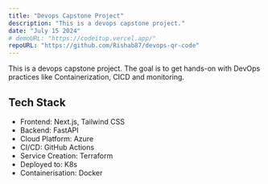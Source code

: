 ```yaml
---
title: "Devops Capstone Project"
description: "This is a devops capstone project."
date: "July 15 2024"
# demoURL: "https://codeitup.vercel.app/"
repoURL: "https://github.com/Rishab87/devops-qr-code"
---
```


This is a devops capstone project.
The goal is to get hands-on with DevOps practices like Containerization, CICD and monitoring.

## Tech Stack

- Frontend: Next.js, Tailwind CSS
- Backend: FastAPI
- Cloud Platform: Azure
- CI/CD: GitHub Actions
- Service Creation: Terraform
- Deployed to: K8s
- Containerisation: Docker